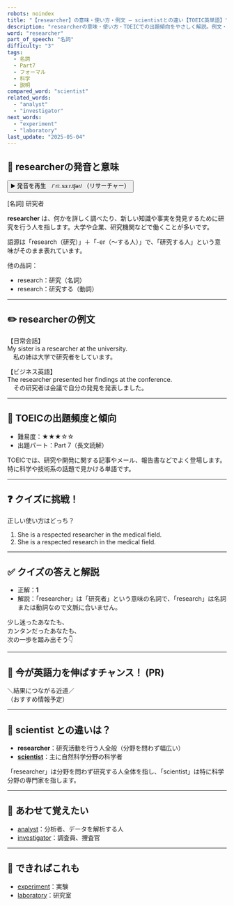 ```yaml
---
robots: noindex
title: "【researcher】の意味・使い方・例文 ― scientistとの違い【TOEIC英単語】"
description: "researcherの意味・使い方・TOEICでの出題傾向をやさしく解説。例文・クイズ付きでscientistとの違いもわかりやすく学べます。"
word: "researcher"
part_of_speech: "名詞"
difficulty: "3"
tags:
  - 名詞
  - Part7
  - フォーマル
  - 科学
  - 説明
compared_word: "scientist"
related_words:
  - "analyst"
  - "investigator"
next_words:
  - "experiment"
  - "laboratory"
last_update: "2025-05-04"
---
```


## 🔰 researcherの発音と意味

<button class="play-audio" onclick="playTTS('researcher')">
  <span class="play-audio-main">
    ▶️ 発音を再生　/ˈriː.sɜːr.tʃər/
  </span>
  <span class="play-audio-sub">
    （リサーチャー）
  </span>
</button>

[名詞] 研究者

**researcher** は、何かを詳しく調べたり、新しい知識や事実を発見するために研究を行う人を指します。大学や企業、研究機関などで働くことが多いです。

語源は「research（研究）」＋「-er（～する人）」で、「研究する人」という意味がそのまま表れています。

他の品詞：  
- research：研究（名詞）
- research：研究する（動詞）

---

## ✏️ researcherの例文

【日常会話】  
My sister is a researcher at the university.  
　私の姉は大学で研究者をしています。

【ビジネス英語】  
The researcher presented her findings at the conference.  
　その研究者は会議で自分の発見を発表しました。

---

## 🎯 TOEICの出題頻度と傾向

- 難易度：★★★☆☆
- 出題パート：Part 7（長文読解）

TOEICでは、研究や開発に関する記事やメール、報告書などでよく登場します。特に科学や技術系の話題で見かける単語です。

---

## ❓ クイズに挑戦！

正しい使い方はどっち？

1. She is a respected researcher in the medical field.  
2. She is a respected research in the medical field.

---

## ✅ クイズの答えと解説

- 正解：**1**
- 解説：「researcher」は「研究者」という意味の名詞で、「research」は名詞または動詞なので文脈に合いません。

少し迷ったあなたも、  
カンタンだったあなたも、  
次の一歩を踏み出そう👇️

---

## 🚀 今が英語力を伸ばすチャンス！ (PR)

<div class="info-center">
＼結果につながる近道／<br>  
（おすすめ情報予定）
</div>

---

## 🤔  scientist との違いは？

- **researcher**：研究活動を行う人全般（分野を問わず幅広い）
- **[scientist](/word/scientist)**：主に自然科学分野の科学者

「researcher」は分野を問わず研究する人全体を指し、「scientist」は特に科学分野の専門家を指します。

---

## 🧩 あわせて覚えたい

- [analyst](/word/analyst)：分析者、データを解析する人
- [investigator](/word/investigator)：調査員、捜査官

---

## 📖 できればこれも

- [experiment](/word/experiment)：実験
- [laboratory](/word/laboratory)：研究室

<!-- cvid: aid20_bid32 -->
